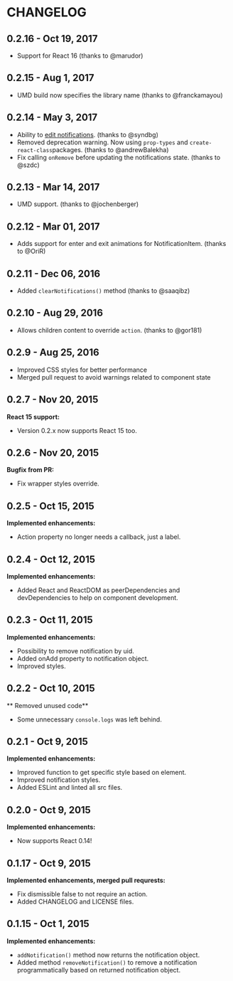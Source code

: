 # CHANGELOG

## 0.2.16 - Oct 19, 2017

* Support for React 16 (thanks to @marudor)

## 0.2.15 - Aug 1, 2017

* UMD build now specifies the library name (thanks to @franckamayou)

## 0.2.14 - May 3, 2017

* Ability to [edit notifications](https://github.com/igorprado/react-notification-system#removenotificationnotification). (thanks to @syndbg)
* Removed deprecation warning. Now using `prop-types` and `create-react-class`packages. (thanks to @andrewBalekha)
* Fix calling `onRemove` before updating the notifications state. (thanks to @szdc)

## 0.2.13 - Mar 14, 2017

* UMD support. (thanks to @jochenberger)

## 0.2.12 - Mar 01, 2017

* Adds support for enter and exit animations for NotificationItem. (thanks to @OriR)

## 0.2.11 - Dec 06, 2016

* Added `clearNotifications()` method (thanks to @saaqibz)

## 0.2.10 - Aug 29, 2016

* Allows children content to override `action`. (thanks to @gor181)

## 0.2.9 - Aug 25, 2016

* Improved CSS styles for better performance
* Merged pull request to avoid warnings related to component state

## 0.2.7 - Nov 20, 2015

**React 15 support:**

* Version 0.2.x now supports React 15 too.


## 0.2.6 - Nov 20, 2015

**Bugfix from PR:**

* Fix wrapper styles override.


## 0.2.5 - Oct 15, 2015

**Implemented enhancements:**

* Action property no longer needs a callback, just a label.

## 0.2.4 - Oct 12, 2015

**Implemented enhancements:**

* Added React and ReactDOM as peerDependencies and devDependencies to help on component development.

## 0.2.3 - Oct 11, 2015

**Implemented enhancements:**

* Possibility to remove notification by uid.
* Added onAdd property to notification object.
* Improved styles.

## 0.2.2 - Oct 10, 2015

** Removed unused code**

* Some unnecessary `console.logs` was left behind.

## 0.2.1 - Oct 9, 2015

**Implemented enhancements:**

* Improved function to get specific style based on element.
* Improved notification styles.
* Added ESLint and linted all src files.

## 0.2.0 - Oct 9, 2015

**Implemented enhancements:**

* Now supports React 0.14!

## 0.1.17 - Oct 9, 2015

**Implemented enhancements, merged pull requrests:**

* Fix dismissible false to not require an action.
* Added CHANGELOG and LICENSE files.

## 0.1.15 - Oct 1, 2015

**Implemented enhancements:**

* `addNotification()` method now returns the notification object.
* Added method `removeNotification()` to remove a notification programmatically based on returned notification object.
